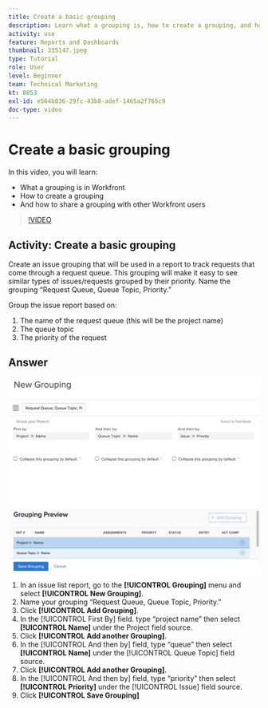 ```yaml
---
title: Create a basic grouping
description: Learn what a grouping is, how to create a grouping, and how to share a grouping with other users in Workfront.
activity: use
feature: Reports and Dashboards
thumbnail: 335147.jpeg
type: Tutorial
role: User
level: Beginner
team: Technical Marketing
kt: 8853
exl-id: e564b836-29fc-43b8-adef-1465a2f765c9
doc-type: video
---
```

# Create a basic grouping

In this video, you will learn:

* What a grouping is in Workfront
* How to create a grouping
* And how to share a grouping with other Workfront users

>[!VIDEO](https://video.tv.adobe.com/v/335147/?quality=12&learn=on)

## Activity: Create a basic grouping

Create an issue grouping that will be used in a report to track requests that come through a request queue. This grouping will make it easy to see similar types of issues/requests grouped by their priority. Name the grouping “Request Queue, Queue Topic, Priority.”

Group the issue report based on:

1. The name of the request queue (this will be the project name)
1. The queue topic
1. The priority of the request

## Answer

![An image of the screen to create a new grouping](assets/grouping-exercise.png)

1. In an issue list report, go to the **[!UICONTROL Grouping]** menu and select **[!UICONTROL New Grouping]**.
1. Name your grouping “Request Queue, Queue Topic, Priority.”
1. Click **[!UICONTROL Add Grouping]**.
1. In the [!UICONTROL First By] field. type “project name” then select **[!UICONTROL Name]** under the Project field source.
1. Click **[!UICONTROL Add another Grouping]**.
1. In the [!UICONTROL And then by] field, type “queue” then select **[!UICONTROL Name]** under the [!UICONTROL Queue Topic] field source.
1. Click **[!UICONTROL Add another Grouping]**.
1. In the [!UICONTROL And then by] field, type “priority” then select **[!UICONTROL Priority]** under the [!UICONTROL Issue] field source.
1. Click **[!UICONTROL Save Grouping]**

